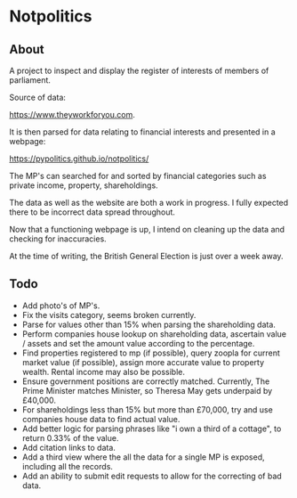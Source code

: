 # Notpolitics

## About

A project to inspect and display the register of interests of members of parliament.

Source of data:

https://www.theyworkforyou.com.

It is then parsed for data relating to financial interests and presented in a webpage:

https://pypolitics.github.io/notpolitics/

The MP's can searched for and sorted by financial categories such as private income, property, shareholdings.

The data as well as the website are both a work in progress. I fully expected there to be incorrect data spread throughout.

Now that a functioning webpage is up, I intend on cleaning up the data and checking for inaccuracies.

At the time of writing, the British General Election is just over a week away.

## Todo

* Add photo's of MP's.
* Fix the visits category, seems broken currently.
* Parse for values other than 15% when parsing the shareholding data.
* Perform companies house lookup on shareholding data, ascertain value / assets and set the amount value according to the percentage.
* Find properties registered to mp (if possible), query zoopla for current market value (if possible), assign more accurate value to property wealth. Rental income may also be possible.
* Ensure government positions are correctly matched. Currently, The Prime Minister matches Minister, so Theresa May gets underpaid by £40,000.
* For shareholdings less than 15% but more than £70,000, try and use companies house data to find actual value.
* Add better logic for parsing phrases like "i own a third of a cottage", to return 0.33% of the value.
* Add citation links to data.
* Add a third view where the all the data for a single MP is exposed, including all the records.
* Add an ability to submit edit requests to allow for the correcting of bad data.
